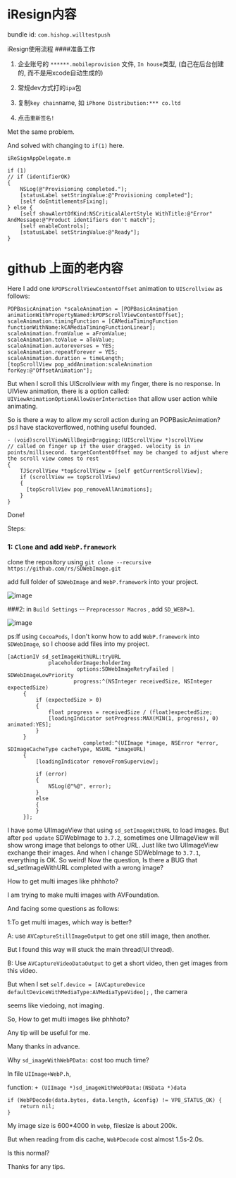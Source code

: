 # iResign内容


bundle id: `com.hishop.willtestpush`
 
iResign使用流程
####准备工作
1. 企业账号的 `******.mobileprovision` 文件, `In house`类型, (自己在后台创建的, 而不是用xcode自动生成的)

2. 常规dev方式打的`ipa`包

3. 复制`key chain`name, 如 `iPhone Distribution:*** co.ltd`

4. 点击`重新签名!`
 
 
 
 
 
Met the same problem.

And solved with changing to `if(1)` here. 

`iReSignAppDelegate.m`


	if (1)
	// if (identifierOK)
	{
	    NSLog(@"Provisioning completed.");
	    [statusLabel setStringValue:@"Provisioning completed"];
	    [self doEntitlementsFixing];
	} else {
	    [self showAlertOfKind:NSCriticalAlertStyle WithTitle:@"Error" AndMessage:@"Product identifiers don't match"];
	    [self enableControls];
	    [statusLabel setStringValue:@"Ready"];
	}


 

# github 上面的老内容
Here I add one `kPOPScrollViewContentOffset` animation to `UIScrollview` as follows:

    POPBasicAnimation *scaleAnimation = [POPBasicAnimation animationWithPropertyNamed:kPOPScrollViewContentOffset];
    scaleAnimation.timingFunction = [CAMediaTimingFunction functionWithName:kCAMediaTimingFunctionLinear];
    scaleAnimation.fromValue = aFromValue;
    scaleAnimation.toValue = aToValue;
    scaleAnimation.autoreverses = YES;
    scaleAnimation.repeatForever = YES;
    scaleAnimation.duration = timeLength;
    [topScrollView pop_addAnimation:scaleAnimation forKey:@"OffsetAnimation"];
            
But when I scroll this UIScrollview with my finger, there is no response.
In UIView animation, there is a option called: `UIViewAnimationOptionAllowUserInteraction` that allow user action while animating.

So is there a way to allow my scroll action during an POPBasicAnimation?
ps:I have stackoverflowed, nothing useful founded.


    - (void)scrollViewWillBeginDragging:(UIScrollView *)scrollView
	// called on finger up if the user dragged. velocity is in points/millisecond. targetContentOffset may be changed to adjust where the scroll view comes to rest
	{
    	TJScrollView *topScrollView = [self getCurrentScrollView];
    	if (scrollView == topScrollView)
    	{
      	  [topScrollView pop_removeAllAnimations];
    	}
	}
	

Done!

Steps:

### 1: `Clone` and add `WebP.framework`

 clone the repository using `git clone --recursive https://github.com/rs/SDWebImage.git`
 
 add full folder of `SDWebImage` and `WebP.framework` into your project.
 
![image](http://ww1.sinaimg.cn/large/6aa39725gw1er421z43rmj209h0izq54.jpg)




###2: in `Build Settings` -- `Preprocessor Macros` , add `SD_WEBP=1`.

![image](http://ww2.sinaimg.cn/large/6aa39725gw1er421hkyq0j20ld09ujsy.jpg)


ps:If using `CocoaPods`, I don't konw how to add `WebP.framework` into `SDWebImage`, so I choose add files into my project.





	[aActionIV sd_setImageWithURL:tryURL
          	     placeholderImage:holderImg
                          options:SDWebImageRetryFailed | SDWebImageLowPriority
                         progress:^(NSInteger receivedSize, NSInteger expectedSize)
         {
             if (expectedSize > 0)
             {
                 float progress = receivedSize / (float)expectedSize;
                 [loadingIndicator setProgress:MAX(MIN(1, progress), 0) animated:YES];
             }
         }
                            completed:^(UIImage *image, NSError *error, SDImageCacheType cacheType, NSURL *imageURL)
         {
             [loadingIndicator removeFromSuperview];
             
             if (error)
             {
                 NSLog(@"%@", error);
             }
             else
             {
             }
         }];
         
         
I have some UIImageView that using `sd_setImageWithURL` to load images.
But after `pod update` SDWebImage to `3.7.2`, sometimes one UIImageView will show wrong image that belongs to other URL. 
Just like two UIImageView exchange their images.  And when I change SDWebImage to `3.7.1`, everything is OK.
So weird!
Now the question, 
Is there a BUG that sd_setImageWithURL completed with a wrong image? 





How to get multi images like phhhoto?

I am trying to make multi images with AVFoundation.

And facing some questions as follows:

1:To get multi images, which way is better? 

A: use `AVCaptureStillImageOutput` to get one still image, then another.

But I found this way will stuck the main thread(UI thread).

B: Use `AVCaptureVideoDataOutput` to get a short video, then get images from this video.

But when I set `self.device = [AVCaptureDevice defaultDeviceWithMediaType:AVMediaTypeVideo];` , the camera 

seems like viedoing, not imaging.


So, How to get multi images like phhhoto?

Any tip will be useful for me.

Many thanks in advance.










Why `sd_imageWithWebPData:` cost too much time?

In file `UIImage+WebP.h`, 

function: `+ (UIImage *)sd_imageWithWebPData:(NSData *)data`

	if (WebPDecode(data.bytes, data.length, &config) != VP8_STATUS_OK) {
        return nil;
    }

My image size is  600*4000 in `webp`, filesize is about 200k.

But when reading from dis cache, `WebPDecode` cost almost 1.5s-2.0s.

Is this normal?

Thanks for any tips.





       